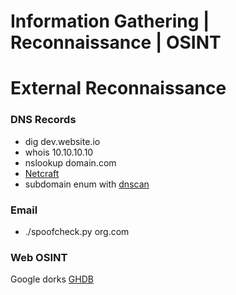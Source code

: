 # Information Gathering | Reconnaissance | OSINT
# External Reconnaissance
### DNS Records
- dig dev.website.io
- whois 10.10.10.10
- nslookup domain.com
- [Netcraft](https://searchdns.netcraft.com)
- subdomain enum with [dnscan](https://github.com/rbsec/dnscan)

### Email
- ./spoofcheck.py org.com

### Web OSINT
Google dorks [GHDB](https://www.exploit-db.com/google-hacking-database)

